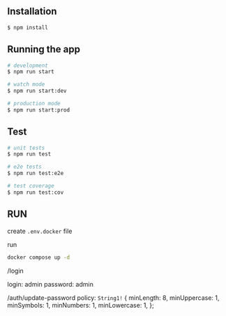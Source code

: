 ## Installation

```bash
$ npm install
```

## Running the app

```bash
# development
$ npm run start

# watch mode
$ npm run start:dev

# production mode
$ npm run start:prod
```

## Test

```bash
# unit tests
$ npm run test

# e2e tests
$ npm run test:e2e

# test coverage
$ npm run test:cov
```

## RUN

create `.env.docker` file 

run 
```bash
docker compose up -d
```

/login

login: admin
password: admin

/auth/update-password
policy: `String1!`
{
  minLength: 8,
  minUppercase: 1,
  minSymbols: 1,
  minNumbers: 1,
  minLowercase: 1,
};


